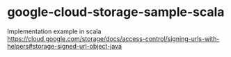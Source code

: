 # google-cloud-storage-sample-scala

Implementation example in scala  
https://cloud.google.com/storage/docs/access-control/signing-urls-with-helpers#storage-signed-url-object-java
